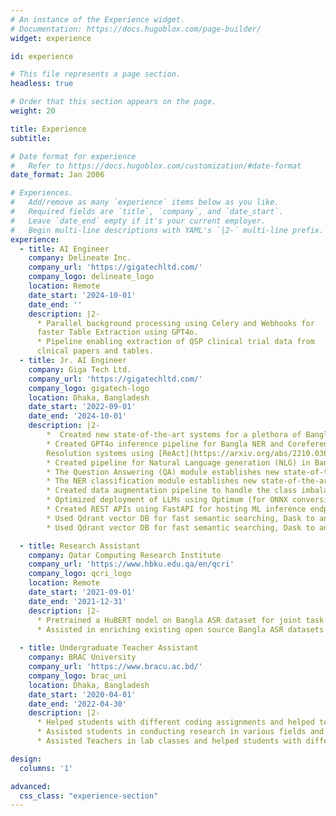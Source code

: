 ```yaml
---
# An instance of the Experience widget.
# Documentation: https://docs.hugoblox.com/page-builder/
widget: experience

id: experience

# This file represents a page section.
headless: true

# Order that this section appears on the page.
weight: 20

title: Experience
subtitle:

# Date format for experience
#   Refer to https://docs.hugoblox.com/customization/#date-format
date_format: Jan 2006

# Experiences.
#   Add/remove as many `experience` items below as you like.
#   Required fields are `title`, `company`, and `date_start`.
#   Leave `date_end` empty if it's your current employer.
#   Begin multi-line descriptions with YAML's `|2-` multi-line prefix.
experience:
  - title: AI Engineer
    company: Delineate Inc.
    company_url: 'https://gigatechltd.com/'
    company_logo: delineate_logo
    location: Remote
    date_start: '2024-10-01'
    date_end: ''
    description: |2-
      * Parallel background processing using Celery and Webhooks for
      faster Table Extraction using GPT4o. 
      * Pipeline enabling extraction of QSP clinical trial data from 
      clnical papers and tables.
  - title: Jr. AI Engineer
    company: Giga Tech Ltd.
    company_url: 'https://gigatechltd.com/'
    company_logo: gigatech-logo
    location: Dhaka, Bangladesh
    date_start: '2022-09-01'
    date_end: '2024-10-01'
    description: |2-
        *  Created new state-of-the-art systems for a plethora of Bangla NLP tasks e.g. Named Entity Recognition (NER), Parts of Speech (POS), Lemmatization, Question Answering, Coreference Resolution and Emotion recognition. Performed R&D on increasing performance beyond the current state-of-the-art to achieve 90% KPI on ML modules. Two such systems Bangla Lemmatization and Emotion recognition are publicly available at [https://github.com/eblict-gigatech/BanLemma](https://github.com/eblict-gigatech/BanLemma) and [https://sentiment.bangla.gov.bd](https://sentiment.bangla.gov.bd) respectively.
        * Created GPT4o inference pipeline for Bangla NER and Coreference
        Resolution systems using [ReAct](https://arxiv.org/abs/2210.03629) prompting method achieving comparable performance against finetuned systems.
        * Created pipeline for Natural Language generation (NLG) in Bangla for both encoder models like BERT and auto-regressive models like GPT2. Analyzed and overcame common issues like repetitive text generation, and unmeaningful word generation in NLG for Bangla.
        * The Question Answering (QA) module establishes new state-of-the-art results on Bangla datasets including  SQuAD-bn (translated from the SQuAD-2.0 and TyDI-QA English QA datasets) by a modified loss function to balance performance among null and non-null questions.
        * The NER classification module establishes new state-of-the-art results on Bangla NER datasets by a hierarchical majority voting mechanism among external contexts retrieved from a Knowledge Base.
        * Created data augmentation pipeline to handle the class imbalance problem in sequence tagging tasks. Formulated a general test set creation guidelines for unbiased classification performance calculation.
        * Optimized deployment of LLMs using Optimum (for ONNX conversion) and Nvidia TensorRT(TRT) format for further optimization. Used PyTorch Profiler to identify inference bottlenecks. Used Nvidia Triton Inference Server (TIS) as the default ML inference server for concurrent request serving and scheduling, batch inference and response caching in MongoDB. Used Locust for load testing and pytorch profiler to reduce bottlenecks.
        * Created REST APIs using FastAPI for hosting ML inference endpoints. Used MongoDB for response caching in NVIDIA Triton.
        * Used Qdrant vector DB for fast semantic searching, Dask to analyze and query big dataframes, DVC for dataset versioning and MLflow for model, artifact and experiment versioning.
        * Used Qdrant vector DB for fast semantic searching, Dask to analyze and query big dataframes, DVC for dataset versioning and MLflow for model, artifact and experiment versioning.

  - title: Research Assistant
    company: Qatar Computing Research Institute
    company_url: 'https://www.hbku.edu.qa/en/qcri'
    company_logo: qcri_logo
    location: Remote
    date_start: '2021-09-01'
    date_end: '2021-12-31'
    description: |2-
      * Pretrained a HuBERT model on Bangla ASR dataset for joint task of speech and speaker recognition pipeline using SpeechBrain.
      * Assisted in enriching existing open source Bangla ASR datasets by adding more scripted audio and correcting existing annotation
  
  - title: Undergraduate Teacher Assistant
    company: BRAC University
    company_url: 'https://www.bracu.ac.bd/'
    company_logo: brac_uni
    location: Dhaka, Bangladesh
    date_start: '2020-04-01'
    date_end: '2022-04-30'
    description: |2-
      * Helped students with different coding assignments and helped teachers in checking scripts.
      * Assisted students in conducting research in various fields and submitting papers to conferences.
      * Assisted Teachers in lab classes and helped students with different course materials during consultation hour.

design:
  columns: '1'

advanced:
  css_class: "experience-section"
---
```

